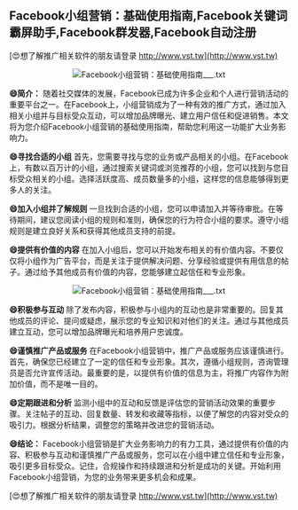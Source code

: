 ## **Facebook小组营销：基础使用指南,Facebook关键词霸屏助手,Facebook群发器,Facebook自动注册**

[😍想了解推广相关软件的朋友请登录 http://www.vst.tw](http://www.vst.tw)

 <center><img src="https://vst.tw/MP4/tuiguang/png/2.png" alt="Facebook小组营销：基础使用指南___.txt"></center>

**😄简介：**
随着社交媒体的发展，Facebook已成为许多企业和个人进行营销活动的重要平台之一。在Facebook上，小组营销成为了一种有效的推广方式，通过加入相关小组并与目标受众互动，可以增加品牌曝光、建立用户信任和促进销售。本文将为您介绍Facebook小组营销的基础使用指南，帮助您利用这一功能扩大业务影响力。

**😄寻找合适的小组**
首先，您需要寻找与您的业务或产品相关的小组。在Facebook上，有数以百万计的小组，通过搜索关键词或浏览推荐的小组，您可以找到与您目标受众相关的小组。选择活跃度高、成员数量多的小组，这样您的信息能够得到更多人的关注。

**😄加入小组并了解规则**
一旦找到合适的小组，您可以申请加入并等待审批。在等待期间，建议您阅读小组的规则和准则，确保您的行为符合小组的要求。遵守小组规则是建立良好关系和获得其他成员支持的前提。

**😄提供有价值的内容**
在加入小组后，您可以开始发布相关的有价值内容。不要仅仅将小组作为广告平台，而是关注于提供解决问题、分享经验或提供有用信息的帖子。通过给予其他成员有价值的内容，您能够建立起信任和专业形象。

 <center><img src="https://vst.tw/MP4/tuiguang/png/7.png" alt="Facebook小组营销：基础使用指南___.txt"></center>

**😄积极参与互动**
除了发布内容，积极参与小组内的互动也是非常重要的。回复其他成员的评论、提问或疑虑，展示您的专业知识和对他们的关注。通过与其他成员建立互动，您可以增加品牌曝光和培养用户忠诚度。

**😄谨慎推广产品或服务**
在Facebook小组营销中，推广产品或服务应该谨慎进行。首先，确保您已经建立了一定的信任和专业形象。其次，遵循小组规则，咨询管理员是否允许宣传活动。最重要的是，以提供有价值的信息为主，将推广内容作为附加价值，而不是唯一目的。

**😄定期跟进和分析**
监测小组中的互动和反馈是评估您的营销活动效果的重要步骤。关注帖子的互动、回复数量、转发和收藏等指标，以便了解您的内容对受众的吸引力。根据分析结果，调整您的策略并改进您的营销活动。

**😄结论：**
Facebook小组营销是扩大业务影响力的有力工具，通过提供有价值的内容、积极参与互动和谨慎推广产品或服务，您可以在小组中建立信任和专业形象，吸引更多目标受众。记住，合规操作和持续跟进和分析是成功的关键。开始利用Facebook小组营销，为您的业务带来更多机会和成果。

[😍想了解推广相关软件的朋友请登录 http://www.vst.tw](http://www.vst.tw)



